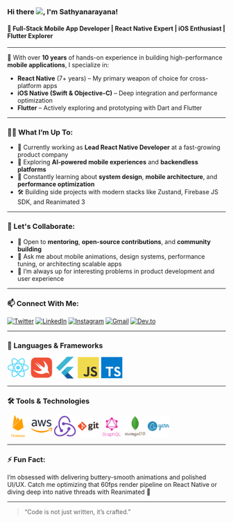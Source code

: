 ### Hi there <img src="https://raw.githubusercontent.com/MartinHeinz/MartinHeinz/master/wave.gif" width="30px">, I'm Sathyanarayana!

#### 🚀 Full-Stack Mobile App Developer | React Native Expert | iOS Enthusiast | Flutter Explorer

---

🔹 With over **10 years** of hands-on experience in building high-performance **mobile applications**, I specialize in:

- **React Native** (7+ years) – My primary weapon of choice for cross-platform apps
- **iOS Native (Swift & Objective-C)** – Deep integration and performance optimization
- **Flutter** – Actively exploring and prototyping with Dart and Flutter

---

### 👨‍💻 What I’m Up To:

- 🔭 Currently working as **Lead React Native Developer** at a fast-growing product company
- 🌱 Exploring **AI-powered mobile experiences** and **backendless platforms**
- 🧠 Constantly learning about **system design**, **mobile architecture**, and **performance optimization**
- 🛠️ Building side projects with modern stacks like Zustand, Firebase JS SDK, and Reanimated 3

---

### 🤝 Let's Collaborate:

- 💖 Open to **mentoring**, **open-source contributions**, and **community building**
- 📱 Ask me about mobile animations, design systems, performance tuning, or architecting scalable apps
- 🧩 I’m always up for interesting problems in product development and user experience

---

### 📫 Connect With Me:

[![Twitter](https://img.shields.io/badge/twitter-%231DA1F2.svg?&style=for-the-badge&logo=twitter&logoColor=white)](https://twitter.com/isathya_)
[![LinkedIn](https://img.shields.io/badge/linkedin-%230077B5.svg?&style=for-the-badge&logo=linkedin&logoColor=white)](https://www.linkedin.com/in/iamisathya/)
[![Instagram](https://img.shields.io/badge/instagram-%23E4405F.svg?&style=for-the-badge&logo=instagram&logoColor=white)](https://www.instagram.com/iamisathya)
[![Gmail](https://img.shields.io/badge/gmail-D14836?&style=for-the-badge&logo=gmail&logoColor=white)](mailto:iamisathya@gmail.com)
[![Dev.to](https://img.shields.io/badge/DEV.TO-%230A0A0A.svg?&style=for-the-badge&logo=dev.to&logoColor=white)](https://dev.to/iamisathya)

---

### 🧰 Languages & Frameworks

<p>
  <img src="https://github.com/devicons/devicon/raw/master/icons/react/react-original.svg" alt="React Native" width="50" />
  <img src="https://github.com/devicons/devicon/raw/master/icons/swift/swift-original.svg" alt="Swift" width="50" />
  <img src="https://github.com/devicons/devicon/raw/master/icons/flutter/flutter-original.svg" alt="Flutter" width="50" />
  <img src="https://github.com/devicons/devicon/raw/master/icons/javascript/javascript-original.svg" alt="JavaScript" width="50" />
  <img src="https://github.com/devicons/devicon/raw/master/icons/typescript/typescript-original.svg" alt="TypeScript" width="50" />
</p>

---

### 🛠 Tools & Technologies

<p>
  <img src="https://github.com/devicons/devicon/raw/master/icons/firebase/firebase-plain-wordmark.svg" alt="Firebase" width="50" />
  <img src="https://github.com/devicons/devicon/raw/master/icons/amazonwebservices/amazonwebservices-original-wordmark.svg" alt="AWS" width="50" />
  <img src="https://github.com/devicons/devicon/raw/master/icons/redux/redux-original.svg" alt="Redux" width="50" />
  <img src="https://github.com/devicons/devicon/raw/master/icons/git/git-original-wordmark.svg" alt="Git" width="50" />
  <img src="https://github.com/devicons/devicon/raw/master/icons/graphql/graphql-plain-wordmark.svg" alt="GraphQL" width="50" />
  <img src="https://github.com/devicons/devicon/raw/master/icons/mongodb/mongodb-original-wordmark.svg" alt="MongoDB" width="50" />
  <img src="https://github.com/devicons/devicon/raw/master/icons/yarn/yarn-original-wordmark.svg" alt="Yarn" width="50" />
</p>

---

### ⚡ Fun Fact:

I’m obsessed with delivering buttery-smooth animations and polished UI/UX. Catch me optimizing that 60fps render pipeline on React Native or diving deep into native threads with Reanimated 🔧

---

> “Code is not just written, it’s crafted.”